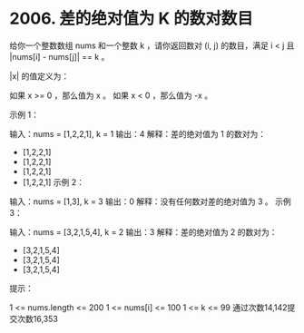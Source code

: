# 2006. 差的绝对值为 K 的数对数目
给你一个整数数组 nums 和一个整数 k ，请你返回数对 (i, j) 的数目，满足 i < j 且 |nums[i] - nums[j]| == k 。

|x| 的值定义为：

如果 x >= 0 ，那么值为 x 。
如果 x < 0 ，那么值为 -x 。


示例 1：

输入：nums = [1,2,2,1], k = 1
输出：4
解释：差的绝对值为 1 的数对为：
- [1,2,2,1]
- [1,2,2,1]
- [1,2,2,1]
- [1,2,2,1]
  示例 2：

输入：nums = [1,3], k = 3
输出：0
解释：没有任何数对差的绝对值为 3 。
示例 3：

输入：nums = [3,2,1,5,4], k = 2
输出：3
解释：差的绝对值为 2 的数对为：
- [3,2,1,5,4]
- [3,2,1,5,4]
- [3,2,1,5,4]


提示：

1 <= nums.length <= 200
1 <= nums[i] <= 100
1 <= k <= 99
通过次数14,142提交次数16,353